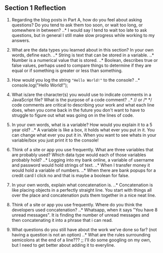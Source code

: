 ## Section 1 Reflection

1. Regarding the blog posts in Part A, how do you feel about asking questions? Do you tend to ask them too soon, or wait too long, or somewhere in between?
..* I would say I tend to wait too late to ask questions, but in general I still make slow progress while working to my answers.

2. What are the data types you learned about in this section? In your own words, define each.
..* String is text that can be stored in a variable.
..* Number is a numerical value that is stored.
..* Boolean, describes true or false values, perhaps used to compare things to determine if they are equal or if something is greater or less than something.

3. How would you log the string `"Hello World!"` to the console?
..* console.log("Hello World!");

4. What is/are the character(s) you would use to indicate comments in a JavaScript file? What is the purpose of a code comment?
..* // or /* */   code comments are critical to describing your work and what each line does, when you come back in the future you
 don't want to have to struggle to figure out what was going on in the lines of code.

5. In your own words, what is a variable? How would you explain it to a 5 year old?
..* A variable is like a box, it holds what ever you put in it. You can change what ever you put it in.
When you want to see whats in your variable/box you just print it to the console!

6. Think of a site or app you use frequently. What are three variables that are probably used? Which data type would each of those variables probably hold?
..* Logging into my bank online, a variable of username and password would hold strings of text.
..* When I transfer money it would hold a variable of numbers.
..* When there are bank popups for a credit card I click no and that is maybe a boolean for false.

7. In your own words, explain what concatenation is.
..* Concatenation is like placing objects in a perfectly straight line. You start with things all over the place and concatenation puts them together in a nice neat line.

8. Think of a site or app you use frequently. Where do you think the developers used concatenation?
..* Whatsapp, when it says "You have 8 unread messages". It is finding the number of unread messages and then concatenating it into a phrase that i can read.

9. What questions do you still have about the work we've done so far? (not having a question is not an option)
..* What are the rules surrounding semicolons at the end of a line??? ;; I'll do some googling on my own, but I need to get better about adding it to everyline.
